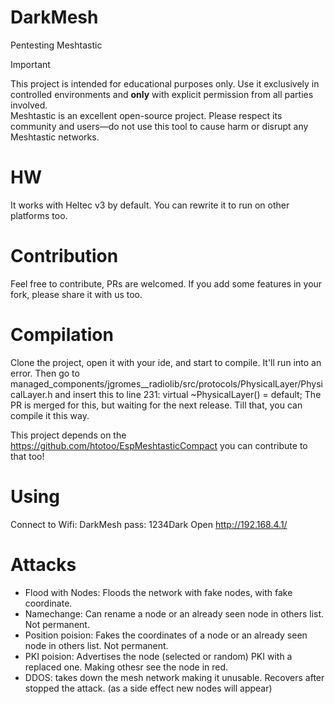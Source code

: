 # DarkMesh
Pentesting Meshtastic

> [!IMPORTANT] 
This project is intended for educational purposes only. Use it exclusively in controlled environments and **only** with explicit permission from all parties involved.  
Meshtastic is an excellent open-source project. Please respect its community and users—do not use this tool to cause harm or disrupt any Meshtastic networks.

# HW
It works with Heltec v3 by default. You can rewrite it to run on other platforms too.

# Contribution
Feel free to contribute, PRs are welcomed. If you add some features in your fork, please share it with us too.

# Compilation
Clone the project, open it with your ide, and start to compile. It'll run into an error. Then go to managed_components/jgromes__radiolib/src/protocols/PhysicalLayer/PhysicalLayer.h  and insert this to line 231: virtual ~PhysicalLayer() = default;
The PR is merged for this, but waiting for the next release. Till that, you can compile it this way.


This project depends on the https://github.com/htotoo/EspMeshtasticCompact you can contribute to that too!

# Using
Connect to Wifi: DarkMesh pass: 1234Dark
Open http://192.168.4.1/

# Attacks
- Flood with Nodes:  Floods the network with fake nodes, with fake coordinate.
- Namechange: Can rename a node or an already seen node in others list. Not permanent.
- Position poision: Fakes the coordinates of a node or an already seen node in others list. Not permanent.
- PKI poision: Advertises the node (selected or random) PKI with a replaced one. Making othesr see the node in red.
- DDOS: takes down the mesh network making it unusable. Recovers after stopped the attack. (as a side effect new nodes will appear)
